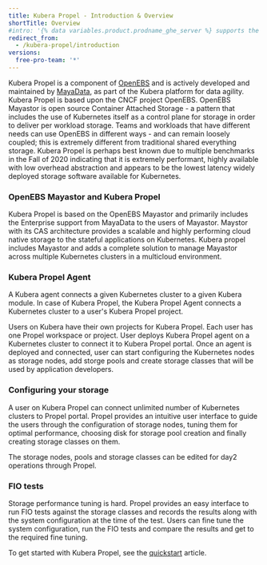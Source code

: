 ```yaml
---
title: Kubera Propel - Introduction & Overview
shortTitle: Overview
#intro: '{% data variables.product.prodname_ghe_server %} supports the same powerful API available on {% data variables.product.prodname_dotcom_the_website %} as well as its own set of API endpoints.'
redirect_from:
  - /kubera-propel/introduction
versions:
  free-pro-team: '*'
---
```


Kubera Propel is a component of  [OpenEBS](https://openebs.io/) and is actively developed and maintained by [MayaData](https://mayadata.io/), as part of the Kubera platform for data agility. Kubera Propel is based upon the CNCF project OpenEBS. OpenEBS Mayastor is open source Container Attached Storage - a pattern that includes the use of Kubernetes itself as a control plane for storage in order to deliver per workload storage. Teams and workloads that have different needs can use OpenEBS in different ways - and can remain loosely coupled; this is extremely different from traditional shared everything storage.  Kubera Propel is perhaps best known due to multiple benchmarks in the Fall of 2020  indicating that it is extremely performant, highly available with low overhead abstraction and appears to be the lowest latency widely deployed storage software available for Kubernetes.  



### OpenEBS Mayastor and Kubera Propel

Kubera Propel  is based on the OpenEBS Mayastor and primarily includes the Enterprise support from MayaData to the users of Mayastor. Maystor with its CAS architecture provides a scalable and highly performing cloud native storage to the stateful applications on Kubernetes. Kubera propel includes Mayastor and adds a complete solution to manage Mayastor across multiple Kubernetes clusters in a multicloud environment. 



### Kubera Propel Agent

A Kubera agent connects a given Kubernetes cluster to a given Kubera module. In case of Kubera Propel, the Kubera Propel Agent connects a Kubernetes cluster to a user's Kubera Propel project.

Users on Kubera have their own projects for Kubera Propel. Each user has one Propel workspace or project. User deploys Kubera Propel agent on a Kubernetes cluster to connect it to Kubera Propel portal. Once an agent is deployed and connected, user can start configuring the Kubernetes nodes as storage nodes, add storge pools and create storage classes that will be used by application developers.



### Configuring your storage

A user on Kubera Propel can connect unlimited number of Kubernetes clusters to Propel portal. Propel provides an intuitive user interface to guide the users through the configuration of storage nodes, tuning them for optimal performance, choosing disk for storage pool creation and finally creating storage classes on them. 

The storage nodes, pools and storage classes can be edited for day2 operations through Propel.

### FIO tests

Storage performance tuning is hard. Propel provides an easy interface to run FIO tests against the storage classes and records the results along with the system configuration at the time of the test. Users can fine tune the system configuration, run the FIO tests and compare the results and get to the required fine tuning.



To get started with Kubera Propel, see the [quickstart](getting-started-with-kubera-propel) article.